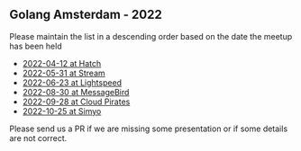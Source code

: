 Golang Amsterdam - 2022
-----------------------

Please maintain the list in a descending order based on the date the meetup has been held

* [2022-04-12 at Hatch](2022-04-12@hatch/README.md)
* [2022-05-31 at Stream](2022-05-31@stream/README.md)
* [2022-06-23 at Lightspeed](2022-06-23@lightspeed/README.md)
* [2022-08-30 at MessageBird](2022-08-30%40messagebird/README.md)
* [2022-09-28 at Cloud Pirates](2022-09-28%40cloud-pirates/README.md)
* [2022-10-25 at Simyo](2022-10-25%40simyo/README.md)

Please send us a PR if we are missing some presentation or if some details are not correct.
